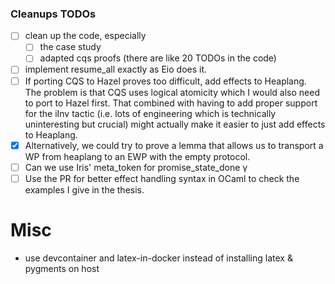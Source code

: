 ### Cleanups TODOs

- [ ] clean up the code, especially
  - [ ] the case study
  - [ ] adapted cqs proofs (there are like 20 TODOs in the code)
- [ ] implement resume_all exactly as Eio does it.
- [ ] If porting CQS to Hazel proves too difficult, add effects to Heaplang.  
       The problem is that CQS uses logical atomicity which I would also need to port to Hazel first.
      That combined with having to add proper support for the iInv tactic (i.e. lots of engineering which is technically uninteresting but crucial) might actually make it easier to just add effects to Heaplang.
- [x] Alternatively, we could try to prove a lemma that allows us to transport a WP from heaplang to an EWP with the empty protocol.
- [ ] Can we use Iris' meta_token for promise_state_done γ
- [ ] Use the PR for better effect handling syntax in OCaml to check the examples I give in the thesis.

# Misc
- use devcontainer and latex-in-docker instead of installing latex & pygments on host
